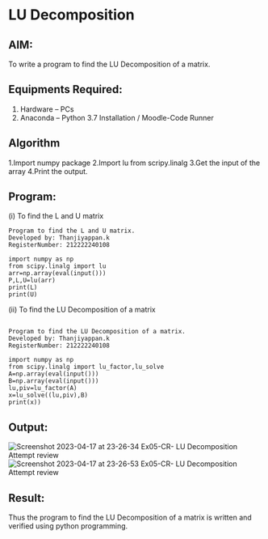 # LU Decomposition 

## AIM:
To write a program to find the LU Decomposition of a matrix.

## Equipments Required:
1. Hardware – PCs
2. Anaconda – Python 3.7 Installation / Moodle-Code Runner

## Algorithm

1.Import numpy package
2.Import lu from scripy.linalg
3.Get the input of the array
4.Print the output.

## Program:
(i) To find the L and U matrix
```
Program to find the L and U matrix.
Developed by: Thanjiyappan.k
RegisterNumber: 212222240108

import numpy as np
from scipy.linalg import lu
arr=np.array(eval(input()))
P,L,U=lu(arr)
print(L)
print(U)

```
(ii) To find the LU Decomposition of a matrix
```

Program to find the LU Decomposition of a matrix.
Developed by: Thanjiyappan.k
RegisterNumber: 212222240108

import numpy as np
from scipy.linalg import lu_factor,lu_solve
A=np.array(eval(input()))
B=np.array(eval(input()))
lu,piv=lu_factor(A)
x=lu_solve((lu,piv),B)
print(x))

```

## Output:
![Screenshot 2023-04-17 at 23-26-34 Ex05-CR- LU Decomposition Attempt review](https://user-images.githubusercontent.com/118343461/232570684-0f9c294a-bcf2-423b-8e3a-55339408782b.png)
![Screenshot 2023-04-17 at 23-26-53 Ex05-CR- LU Decomposition Attempt review](https://user-images.githubusercontent.com/118343461/232570781-44985177-ebd0-4e58-8f97-85be22d4cbec.png)

## Result:
Thus the program to find the LU Decomposition of a matrix is written and verified using python programming.
